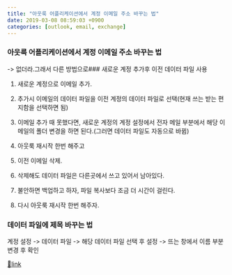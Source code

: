 ```yaml
---
title: "아웃룩 어플리케이션에서 계정 이메일 주소 바꾸는 법"
date: 2019-03-08 08:59:03 +0900
categories: [outlook, email, exchange]
---
```


### 아웃룩 어플리케이션에서 계정 이메일 주소 바꾸는 법

-&gt; 없더라.그래서 다른 방법으로### 새로운 계정 추가후 이전 데이터 파일 사용

1. 새로운 계정으로 이메일 추가.
1. 추가시 이메일의 데이터 파일을 이전 계정의 데이터 파일로 선택(현재 쓰는 받는 편지함을 선택하면 됨)
2. 이메일 추가 때 못했다면, 새로운 계정의 계정 설정에서 전자 메일 부분에서 해당 이메일의 폴더 변경을 하면 된다.(그러면 데이터 파일도 자동으로 바뀜)

3. 아웃룩 재시작 한번 해주고
4. 이전 이메일 삭제.
1. 삭제해도 데이터 파일은 다른곳에서 쓰고 있어서 남아있다.
1. 불안하면 백업하고 하자, 파일 복사보다 조금 더 시간이 걸린다.


6. 다시 아웃룩 재시작 한번 해주자.

  &#xD;
### 데이터 파일에 제목 바꾸는 법

계정 설정 -&gt; 데이터 파일 -&gt; 해당 데이터 파일 선택 후 설정 -&gt; 뜨는 창에서 이름 부분 변경 후 확인


[🔗link](http://www.mins01.com/mh/tech/read/1261)